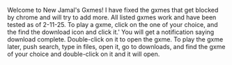 Welcome to New Jamal's Gxmes! 
I have fixed the gxmes that get blocked by chrome and will try to add more.
All listed gxmes work and have been tested as of 2-11-25. 
To play a gxme, click on the one of your choice, and the find the download icon and click it.'
You will get a notification saying download complete. Double-click on it to open the gxme. 
To play the gxme later, push search, type in files, open it, go to downloads, and find the gxme of your choice and double-click on it and it will open.
